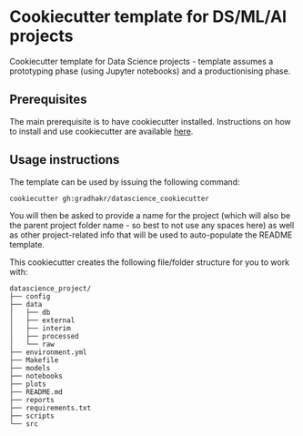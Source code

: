 # Cookiecutter template for DS/ML/AI projects
Cookiecutter template for Data Science projects - template assumes a prototyping phase (using Jupyter notebooks) and a productionising phase.

## Prerequisites
The main prerequisite is to have cookiecutter installed. Instructions on how to install and use cookiecutter are available [here](https://github.com/cookiecutter/cookiecutter).

## Usage instructions
The template can be used by issuing the following command:
```
cookiecutter gh:gradhakr/datascience_cookiecutter
```

You will then be asked to provide a name for the project (which will also be the parent project folder name - so best to not use any spaces here) as well as other project-related info that will be used to auto-populate the README template.

This cookiecutter creates the following file/folder structure for you to work with:
```
datascience_project/
├── config
├── data
│   ├── db
│   ├── external
│   ├── interim
│   ├── processed
│   └── raw
├── environment.yml
├── Makefile
├── models
├── notebooks
├── plots
├── README.md
├── reports
├── requirements.txt
├── scripts
└── src
```

